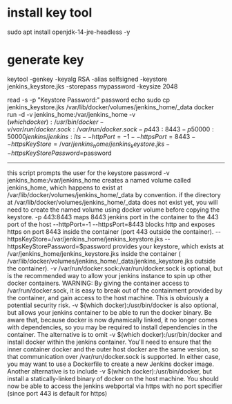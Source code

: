 # install key tool
sudo apt install openjdk-14-jre-headless -y
# generate key
keytool -genkey -keyalg RSA -alias selfsigned -keystore jenkins_keystore.jks -storepass mypassword -keysize 2048 

read -s -p "Keystore Password:" password
echo
sudo cp jenkins_keystore.jks /var/lib/docker/volumes/jenkins_home/_data
docker run -d -v jenkins_home:/var/jenkins_home -v $(which docker):/usr/bin/docker -v /var/run/docker.sock:/var/run/docker.sock -p 443:8443 -p 50000:50000 jenkins/jenkins:lts --httpPort=-1 --httpsPort=8443 --httpsKeyStore=/var/jenkins_home/jenkins_keystore.jks --httpsKeyStorePassword=$password

*******************************************************************************************************************************************
this script prompts the user for the keystore password
-v jenkins_home:/var/jenkins_home creates a named volume called jenkins_home, which happens to exist at /var/lib/docker/volumes/jenkins_home/_data by convention.
if the directory at /var/lib/docker/volumes/jenkins_home/_data does not exist yet, you will need to create the named volume using docker volume before copying the keystore.
-p 443:8443 maps 8443 jenkins port in the container to the 443 port of the host
--httpPort=-1 --httpsPort=8443 blocks http and exposes https on port 8443 inside the container (port 443 outside the container).
--httpsKeyStore=/var/jenkins_home/jenkins_keystore.jks --httpsKeyStorePassword=$password provides your keystore, which exists at /var/jenkins_home/jenkins_keystore.jks inside the container ( /var/lib/docker/volumes/jenkins_home/_data/jenkins_keystore.jks outside the container).
-v /var/run/docker.sock:/var/run/docker.sock is optional, but is the recommended way to allow your jenkins instance to spin up other docker containers.
WARNING: By giving the container access to /var/run/docker.sock, it is easy to break out of the containment provided by the container, and gain access to the host machine. This is obviously a potential security risk.
-v $(which docker):/usr/bin/docker is also optional, but allows your jenkins container to be able to run the docker binary.
Be aware that, because docker is now dynamically linked, it no longer comes with dependencies, so you may be required to install dependencies in the container.
The alternative is to omit -v $(which docker):/usr/bin/docker and install docker within the jenkins container. You'll need to ensure that the inner container docker and the outer host docker are the same version, so that communication over /var/run/docker.sock is supported.
In either case, you may want to use a Dockerfile to create a new Jenkins docker image.
Another alternative is to include -v $(which docker):/usr/bin/docker, but install a statically-linked binary of docker on the host machine.
You should now be able to access the jenkins webportal via https with no port specifier (since port 443 is default for https)